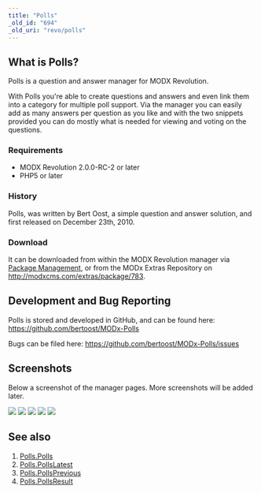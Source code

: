```yaml
---
title: "Polls"
_old_id: "694"
_old_uri: "revo/polls"
---
```


## What is Polls?

Polls is a question and answer manager for MODX Revolution.

With Polls you're able to create questions and answers and even link them into a category for multiple poll support. Via the manager you can easily add as many answers per question as you like and with the two snippets provided you can do mostly what is needed for viewing and voting on the questions.

### Requirements

- MODX Revolution 2.0.0-RC-2 or later
- PHP5 or later

### History

Polls, was written by Bert Oost, a simple question and answer solution, and first released on December 23th, 2010.

### Download

It can be downloaded from within the MODX Revolution manager via [Package Management](developing-in-modx/advanced-development/package-management "Package Management"), or from the MODx Extras Repository on <http://modxcms.com/extras/package/783>.

## Development and Bug Reporting

Polls is stored and developed in GitHub, and can be found here: <https://github.com/bertoost/MODx-Polls>

Bugs can be filed here: <https://github.com/bertoost/MODx-Polls/issues>

## Screenshots

Below a screenshot of the manager pages. More screenshots will be added later.

[![](/download/thumbnails/33587281/polls-screenshot1.jpg)](/download/attachments/33587281/polls-screenshot1.jpg)
[![](/download/thumbnails/33587281/polls-screenshot2.jpg)](/download/attachments/33587281/polls-screenshot2.jpg)
[![](/download/thumbnails/33587281/polls-screenshot3.jpg)](/download/attachments/33587281/polls-screenshot3.jpg)
[![](/download/thumbnails/33587281/polls-screenshot4.jpg)](/download/attachments/33587281/polls-screenshot4.jpg)
[![](/download/thumbnails/33587281/polls-screenshot5.jpg)](/download/attachments/33587281/polls-screenshot5.jpg)

## See also

1. [Polls.Polls](extras/polls/polls.polls)
2. [Polls.PollsLatest](extras/polls/polls.pollslatest)
3. [Polls.PollsPrevious](extras/polls/polls.pollsprevious)
4. [Polls.PollsResult](extras/polls/polls.pollsresult)